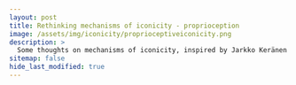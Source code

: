 ```yaml
---
layout: post
title: Rethinking mechanisms of iconicity - proprioception
image: /assets/img/iconicity/proprioceptiveiconicity.png
description: >
  Some thoughts on mechanisms of iconicity, inspired by Jarkko Keränen's excellent recent article in Cognitive Linguistics!
sitemap: false
hide_last_modified: true
---
```


